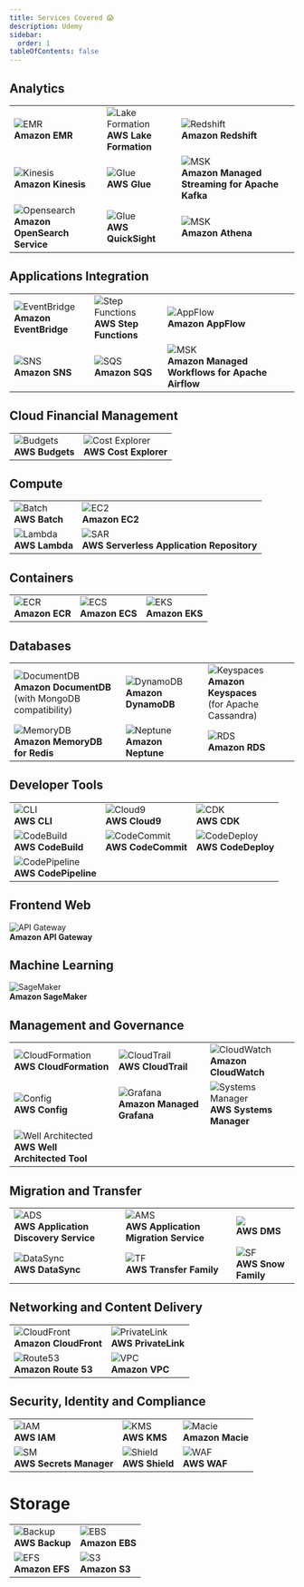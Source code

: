 ```yaml
---
title: Services Covered 😱
description: Udemy
sidebar:
  order: 1
tableOfContents: false
---
```


## Analytics

|                       |                      |                      |
|-----------------------|----------------------|----------------------|
| ![EMR](/img/emr.png) <br> **Amazon EMR** | ![Lake Formation](/img/lake-formation.png) <br> **AWS Lake Formation** | ![Redshift](/img/redshift.png) <br> **Amazon Redshift** |
| ![Kinesis](/img/kinesis.png) <br> **Amazon Kinesis** | ![Glue](/img/lake-formation.png) <br> **AWS Glue** | ![MSK](/img/redshift.png) <br> **Amazon Managed Streaming for Apache Kafka** |
| ![Opensearch](/img/opensearch.png) <br> **Amazon OpenSearch Service** | ![Glue](/img/quicksight.png) <br> **AWS QuickSight** | ![MSK](/img/athena.png) <br> **Amazon Athena** |

## Applications Integration

|                       |                      |      |
|-----------------------|----------------------|------|
| ![EventBridge](/img/eventbridge.png) <br> **Amazon EventBridge** | ![Step Functions](/img/step-functions.png) <br> **AWS Step Functions** | ![AppFlow](/img/appflow.png) <br> **Amazon AppFlow** |
| ![SNS](/img/sns.png) <br> **Amazon SNS** | ![SQS](/img/sqs.png) <br> **Amazon SQS** | ![MSK](/img/redshift.png) <br> **Amazon Managed Workflows for Apache Airflow** |

## Cloud Financial Management

|   |   |
|---|---|
| ![Budgets](/img/budgets.png) <br> **AWS Budgets** | ![Cost Explorer](/img/cost-explorer.png) <br> **AWS Cost Explorer** |

## Compute

|   |   |
|---|---|
| ![Batch](/img/batch.png) <br> **AWS Batch** | ![EC2](/img/ec2.png) <br> **Amazon EC2** |
| ![Lambda](/img/lambda.png) <br> **AWS Lambda** | ![SAR](/img/serverless-repository.png) <br> **AWS Serverless  Application Repository** |

## Containers

|   |   |   |
|---|---|---|
| ![ECR](/img/ecr.png) <br> **Amazon ECR** | ![ECS](/img/ecs.png) <br> **Amazon ECS** | ![EKS](/img/eks.png) <br> **Amazon EKS** |

## Databases

|   |   |   |
|---|---|---|
| ![DocumentDB](/img/documentdb.png) <br> **Amazon DocumentDB** <br> (with MongoDB compatibility) | ![DynamoDB](/img/dynamodb.png) <br> **Amazon DynamoDB** | ![Keyspaces](/img/keyspaces.png) <br> **Amazon Keyspaces** <br> (for Apache Cassandra) |
| ![MemoryDB](/img/memorydb.png) <br> **Amazon MemoryDB for Redis** | ![Neptune](/img/neptune.png) <br> **Amazon Neptune** | ![RDS](/img/rds.png) <br> **Amazon RDS** |

## Developer Tools

|   |   |   |
|---|---|---|
| ![CLI](/img/cli.png) <br> **AWS CLI** | ![Cloud9](/img/cloud9.png) <br> **AWS Cloud9** | ![CDK](/img/cdk.png) <br> **AWS CDK** |
| ![CodeBuild](/img/codebuild.png) <br> **AWS CodeBuild** | ![CodeCommit](/img/code-commit.png) <br> **AWS CodeCommit** | ![CodeDeploy](/img/codedeploy.png) <br> **AWS CodeDeploy** |
| ![CodePipeline](/img/codepipeline.png) <br> **AWS CodePipeline** |

## Frontend Web

![API Gateway](/img/api-gateway.png)  
**Amazon API Gateway**

## Machine Learning

![SageMaker](/img/sagemaker.png)  
**Amazon SageMaker**

## Management and Governance

|   |   |   |
|---|---|---|
| ![CloudFormation](/img/cloudformation.png) <br> **AWS CloudFormation** | ![CloudTrail](/img/cloudtrail.png) <br> **AWS CloudTrail** | ![CloudWatch](/img/cloudwatch.png) <br> **Amazon CloudWatch** |
| ![Config](/img/config.png) <br> **AWS Config** | ![Grafana](/img/cloudtrail.png) <br> **Amazon Managed Grafana** | ![Systems Manager](/img/systems-manager.png) <br> **AWS Systems Manager** |
| ![Well Architected](/img/well-architected.png) <br> **AWS Well Architected Tool** |

## Migration and Transfer

|   |   |   |
|---|---|---|
| ![ADS](/img/app-discovery-service.png) <br> **AWS Application Discovery Service** | ![AMS](/img/app-migration-service.png) <br> **AWS Application Migration Service** | ![](/img/dms.png) <br> **AWS DMS** |
| ![DataSync](/img/datasync.png) <br> **AWS DataSync** | ![TF](/img/transfer-family.png) <br> **AWS Transfer Family** | ![SF](/img/snow-family.png) <br> **AWS Snow Family** |

## Networking and Content Delivery

|  |  |
|--|--|
| ![CloudFront](/img/cloudfront.png) <br> **Amazon CloudFront** | ![PrivateLink](/img/privatelink.png) <br> **AWS PrivateLink** |
| ![Route53](/img/route53.png) <br> **Amazon Route 53** | ![VPC](/img/vpc.png) <br> **Amazon VPC** |

## Security, Identity and Compliance

|   |   |   |
|---|---|---|
| ![IAM](/img/iam.png) <br> **AWS IAM** | ![KMS](/img/kms.png) <br> **AWS KMS** | ![Macie](/img/macie.png) <br> **Amazon Macie** |
| ![SM](/img/secrets-manager.png) <br> **AWS Secrets Manager** | ![Shield](/img/shield.png) <br> **AWS Shield** | ![WAF](/img/waf.png) <br> **AWS WAF** |

# Storage

|   |   |
|---|---|
| ![Backup](/img/backup.png) <br> **AWS Backup** | ![EBS](/img/ebs.png) <br> **Amazon EBS** |
| ![EFS](/img/efs.png) <br> **Amazon EFS** | ![S3](/img/s3.png) <br> **Amazon S3** |